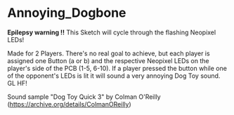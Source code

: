 # Annoying_Dogbone

**Epilepsy warning !!** This Sketch will cycle through the flashing Neopixel LEDs!

Made for 2 Players. There's no real goal to achieve, but each player is assigned one Button (a or b) and the respective Neopixel LEDs on the player's side of the PCB (1-5, 6-10). 
If a player pressed the button while one of the opponent's LEDs is lit it will sound a very annoying Dog Toy sound. GL HF!

Sound sample "Dog Toy Quick 3" by Colman O'Reilly (https://archive.org/details/ColmanOReilly)